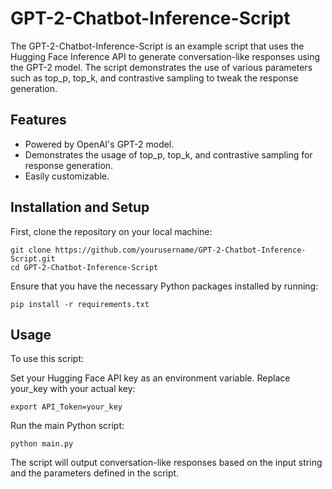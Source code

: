 # GPT-2-Chatbot-Inference-Script

The GPT-2-Chatbot-Inference-Script is an example script that uses the Hugging Face Inference API to generate conversation-like responses using the GPT-2 model. The script demonstrates the use of various parameters such as top_p, top_k, and contrastive sampling to tweak the response generation.

## Features

- Powered by OpenAI's GPT-2 model.
- Demonstrates the usage of top_p, top_k, and contrastive sampling for response generation.
- Easily customizable.

## Installation and Setup

First, clone the repository on your local machine:

```
git clone https://github.com/yourusername/GPT-2-Chatbot-Inference-Script.git
cd GPT-2-Chatbot-Inference-Script
```

Ensure that you have the necessary Python packages installed by running:
```
pip install -r requirements.txt
```

## Usage
To use this script:

Set your Hugging Face API key as an environment variable. Replace your_key with your actual key:
```
export API_Token=your_key
```

Run the main Python script:
```
python main.py
```

The script will output conversation-like responses based on the input string and the parameters defined in the script.
